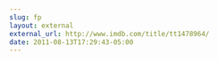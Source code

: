 ```yaml
---
slug: fp
layout: external
external_url: http://www.imdb.com/title/tt1478964/
date: 2011-08-13T17:29:43-05:00
---
```

